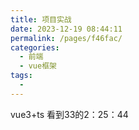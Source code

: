 ```yaml
---
title: 项目实战
date: 2023-12-19 08:44:11
permalink: /pages/f46fac/
categories:
  - 前端
  - vue框架
tags:
  - 
---
```

vue3+ts 看到33的2：25：44